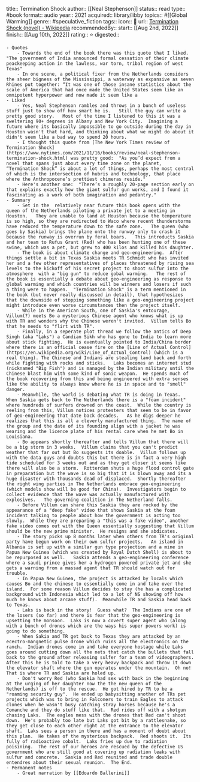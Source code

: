 title::  Termination Shock
author:: [[Neal Stephenson]] 
status::  read
type:: #book
format:: audio
year:: 2021
acquired:: library/libby
topics:: #[[Global Warming]] 
genre:: #speculative_fiction 
tags::
icon:: 📖
url:: [Termination Shock (novel) - Wikipedia](https://en.wikipedia.org/wiki/Termination_Shock_(novel))
recommendedBy::
start:: [[Aug 2nd, 2022]] 
finish:: [[Aug 10th, 2022]] 
rating:: ⭐️
digested::

	- Quotes
		- Towards the end of the book there was this quote that I liked.  "The government of India announced formal cessation of their climate peackeeping action in the lawless, war torn, tribal region of west Texas"
		- In one scene, a political fixer from the Netherlands considers the sheer bigness of the Mississippi, a waterway as expansive as seven Rhines put together: “It was one of those insane statistics about the scale of America that had once made the United States seem like an omnipotent hyperpower and now made it seem like a
	- Liked
		- Yes, Neal Stephenson rambles and throws in a bunch of useless stuff just to show off how smart he is.   Still the guy can write a pretty good story.   Most of the time I listened to this it was a sweltering 90+ degrees in Albany and New York City.  Imagining a future where its basically impossible to go outside during the day in Houston wasn't that hard, and thinking about what we might do about it didn't seem like a bad way to spend 20 hours.
		- I thought this quote from [The New York Times review of Termination Shock](https://www.nytimes.com/2021/11/16/books/review/neal-stephenson-termination-shock.html) was pretty good:  "As you’d expect from a novel that spans just about every time zone on the planet, “Termination Shock” is about a lot of things, perhaps the most central of which is the intersection of hubris and technology, that place where the Anthropocene’s prettiest chimeras reside."
		- Here's another one:  "There’s a roughly 20-page section early on that explains exactly how the giant sulfur gun works, and I found it fascinating as a work of both imagination and pedantry."
	- Summary
		- Set in the  relatively near future this book opens with the queen of the Netherlands piloting a private jet to a meeting in Houston.   They are unable to land at Houston because the temperature is so high, so they are redirected to Waco where recent thunderstorms have reduced the temperature down to the safe zone.   The queen (who goes by Saskia) brings the plane onto the runway only to crash it because the runway is overrun by feral boars.   This introducts Saskia and her team to Rufus Grant (Red) who has been hunting one of these swine, which was a pet, but grew to 400 kilos and killed his daughter.
		- The book is about climate change and geo-engineering.  After things settle a bit in Texas Saskia meets TR Schmidt who has invited her and a few other representatives of places threatened by rising sea levels to the kickoff of his secret project to shoot sulfur into the atmosphere  with a "big gun" to reduce gobal warming.   The rest of the book is essentially a debate about geo-engineering as response to global warming and which countries will be winners and losers if such a thing were to happen.  "Termination Shock" is a term mentioned in the book (but never really discussed in detail), that hypothesizes that the downside of stopping something like a geo-engineering project might introduce even worse circumstances then the project itself.
		- While in the American South, one of Saskia's entourage, Villum(?) meets Bo a mysterious Chinese agent who knows what is up with TR and wonders why the Chinese weren't invited.  Villum tells Bo that he needs to "flirt with TR".
		- Finally, in a seperate plot thread we follow the antics of Deep Singh (aka "Laks") a Candian Sikh who has gone to India to learn more about stick fighting.  He is eventually pointed to India/China border where there is an official cease fire on the [Line of Actual Control](https://en.wikipedia.org/wiki/Line_of_Actual_Control) (which is a real thing). The Chinese and Indians are stealing land back and forth while fighting with rocks and sticks.   Laks becomes an internet stud (nicknamed "Big Fish") and is managed by the Indian military until the Chinese blast him with some kind of sonic weapon.  He spends much of the book recovering from this and being engineered with extra senses like the ability to always know where he is in space and to "smell" danger.
		- Meanwhile, the world is debating what TR is doing in Texas.   When Saskia gets back to The Netherlands there is a "foam incident" where hundreds of surfers drowned on the coast.  While the country is reeling from this, Villum notices protesters that seem to be in favor of geo-engineering that date back decades.   As he digs deeper he realizes that this is all a cleverly manufactured thing.  The name of the group and the date of its founding align with a jacket he was wearing and the licence plate of his rental care when he met Bo in Louisiana.
		- Bo appears shortly thereafter and tells Villum that there will be a big storm in 3 weeks.  Villum claims that you can't predict weather that far out but Bo suggests its doable.  Villum follows up with the data guys and doubts this but there is in fact a very high tide scheduled for 3 weeks out and as they get closer it seems like there will also be a storm.  Rotterdam shuts a huge flood control gate in preparation but the wave is so big that it is blown away and its a huge disaster with thousands dead of displaced.  Shortly thereafter the right wing parties in The Netherlands embrace geo-engineering (which models show will be good for China).  Investigators begin to collect evidence that the wave was actually manufactured with explosives.   The governing coalition in The Netherland falls.
		- Before Villum can share this Saskia they are rocked by the appearance of a "deep fake" video that shows Saskia at the foam incident talking to people about how the government is acting too slowly.  While they are preparing a "this was a fake video", another fake video comes out with the Queen essentially suggesting that Villum should be the new prime minister.  He resigns and she abdicates.
		- The story picks up 8 months later when others from TR's original party have begun work on their own sulfur projects.   An island in Albania is set up with a similar gun type projection and a mine in Papua New Guinea (which was created by Royal Dutch Shell) is about to be repurposed as well.   Saskia attends a geo-engineering conference where a saudi prince gives her a hydrogen powered private jet and she gets a warning from a massad agent that TR should watch out for trouble.
		- In Papua New Guinea, the project is attacked by locals which causes Bo and the chinese to essentially come in and take over the island.  For some reason Villum decides to stay (he has a complicated background with Indonesia which led to a lot of NS showing off how much he knows about arcane stuff).  Meanwhile TR and Saskia head back to Texas.
		- Laks is back in the story!  Guess what?  The Indians are one of the losers (so far) and there is fear that the geo-engineering is upsetting the monsoon.  Laks is now a covert super agent who (along with a bunch of drones which are the ways his super powers work) is going to do something.
		- When Sakia and TR get back to Texas they are attacked by an ecectro-mangnetic pulse drone which ruins all the electronics on the ranch.  Indian drones come in and take everyone hostage while Laks goes around cutting down all the nets that catch the bullets that fall back to the ground after releasing sulfer for a team of videographers.  After this he is told to take a very heavy backpack and throw it down the elevator shaft where the gun operates under the mountain.  Oh no!  That is where TR and Saskia are holed up.
		- Don't worry Red (who Saskia had sex with back in the beginning at the urging of her daughter now the the new queen of the Netherlands) is off to the rescue.  He got hired by TR to be a "roaming security guy".  He ended up babysitting another of TRs pet projects which was to bring in Falconers to train Eagles to attack clones when he wasn't busy catching stray horses because he's a Comanche and they do stuff like that.  Red rides off with a shotgun chasing Laks.  The eagles mess with the drones that Red can't shoot down.  He's probably too late but Laks got bit by a rattlesnake, so they get close to each other right at the entrance to the elevator shaft.  Laks sees a person in there and has a monent of doubt about this plan.  He takes of the mysterious backpack.  Red shoots it.  Its fully of radioactive cobalt.  Laks fries up due to radiation poisining.  The rest of our heroes are rescued by the defective US government who are still good at covering up radiation leaks with sulfur and concrete.  Saskia and Red reunited and trade double entendres about their sexual reunion.  The End.
	- Permanent notes
		- Great narration by [[Edoardo Ballerini]]

